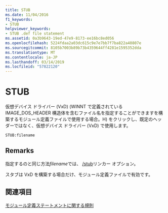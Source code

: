 ```yaml
---
title: STUB
ms.date: 11/04/2016
f1_keywords:
- STUB
helpviewer_keywords:
- STUB .def file statement
ms.assetid: 0a3b9643-19ed-47e9-8173-ee16bc8ed056
ms.openlocfilehash: 5224fdaa2a03dc615c9e7e7bb7f7ba822a40807e
ms.sourcegitcommit: 8105b7003b89b73b4359644ff4281e1595352dda
ms.translationtype: MT
ms.contentlocale: ja-JP
ms.lasthandoff: 03/14/2019
ms.locfileid: "57822120"
---
```

# <a name="stub"></a>STUB

仮想デバイス ドライバー (VxD) (WINNT で定義されている IMAGE_DOS_HEADER 構造体を含むファイル名を指定することができますを構築するモジュール定義ファイルで使用する場合。H) をクリックし、既定のヘッダーではなく、仮想デバイス ドライバー (VxD) で使用します。

```
STUB:filename
```

## <a name="remarks"></a>Remarks

指定するのと同じ方法*filename*では、 [/stub](stub-ms-dos-stub-file-name.md)リンカー オプション。

スタブは VxD を構築する場合だけ、モジュール定義ファイルで有効です。

## <a name="see-also"></a>関連項目

[モジュール定義ステートメントに関する規則](rules-for-module-definition-statements.md)
